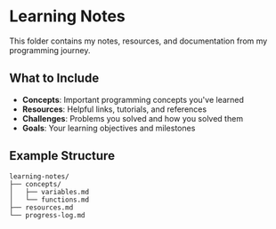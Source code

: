 # Learning Notes

This folder contains my notes, resources, and documentation from my programming journey.

## What to Include
- **Concepts**: Important programming concepts you've learned
- **Resources**: Helpful links, tutorials, and references
- **Challenges**: Problems you solved and how you solved them
- **Goals**: Your learning objectives and milestones

## Example Structure
```
learning-notes/
├── concepts/
│   ├── variables.md
│   └── functions.md
├── resources.md
└── progress-log.md
```
